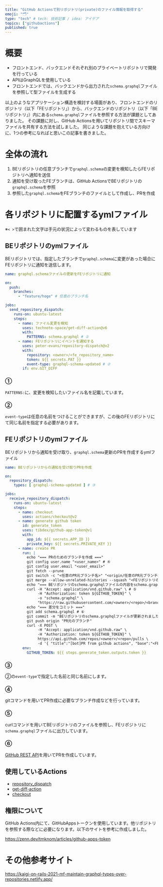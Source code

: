 ```yaml
---
title: "GitHub Actionsで別リポジトリ(private)のファイル情報を取得する"
emoji: "🗂"
type: "tech" # tech: 技術記事 / idea: アイデア
topics: ["githubactions"]
published: true
---
```


# 概要

- フロントエンド、バックエンドそれぞれ別のプライベートリポジトリで開発を行っている
- APIはGraphQLを使用している
- フロントエンドでは、バックエンドから出力された`schema.graphql`ファイルを参照して型ファイルを生成する

以上のようなアプリケーション構造を検討する場面があり、フロントエンドのリポジトリ（以下「FEリポジトリ」）から、バックエンドのリポジトリ（以下「BEリポジトリ」）内にある`schema.graphql`ファイルを参照する方法が課題としてありました。
その課題に対し、GitHub Actionsを用いてリポジトリ間でスキーマファイルを共有する方法を試しました。
同じような課題を抱えている方向けに、1つの参考になればと思いこの記事を書きました。

# 全体の流れ

1. BEリポジトリの任意ブランチで`graphql.schema`の変更を検知したらFEリポジトリへ通知を送信
2. 通知を受け取ったFEブランチは、GitHub ActionsでBEリポジトリの`graphql.schema`を参照
3. 参照した`graphql.schema`をFEブランチのファイルとして作成し、PRを作成

# 各リポジトリに配置するymlファイル

※`< >`で囲まれた文字は手元の状況によって変わるものを表しています

## BEリポジトリのymlファイル

BEリポジトリでは、指定したブランチで`graphql.schema`に変更があった場合にFEリポジトリに通知を送信します。

```yml
name: graphql.schemaファイルの更新をFEリポジトリに通知

on:
  push:
    branches:
      - "feature/hoge" # 任意のブランチ名

jobs:
  send_repository_dispatch:
    runs-on: ubuntu-latest
    steps:
      - name: ファイル変更を検知
        uses: technote-space/get-diff-action@v6
        with:
          PATTERNS: schema.graphql # ①
      - name: FEリポジトリにイベントを通知する
        uses: peter-evans/repository-dispatch@v2
        with:
          repository: <owner>/<fe_repository_name>
          token: ${{ secrets.PAT }}
          event-type: graphql-schema-updated # ②
        if: env.GIT_DIFF
```

### ①

`PATTERNS:`に、変更を検知したいファイル名を記載しています。

### ②

`event-type`は任意の名前をつけることができますが、この後のFEリポジトリにて同じ名前を指定する必要があります。

## FEリポジトリのymlファイル

BEリポジトリから通知を受け取り、`graphql.schema`更新のPRを作成するymlファイル

```yml
name: BEリポジトリからの通知を受け取りPRを作成

on:
  repository_dispatch:
    types: [ graphql-schema-updated ] # ③

jobs:
  receive_repository_dispatch:
    runs-on: ubuntu-latest
    steps:
      - name: checkout
        uses: actions/checkout@v2
      - name: generate github token
        id: generate_token
        uses: tibdex/github-app-token@v1
        with:
          app_id: ${{ secrets.APP_ID }}
          private_key: ${{ secrets.PRIVATE_KEY }}
      - name: create PR
        run: |
          echo "=== PRのためのブランチを作成 ==="
          git config user.name "<user_name>" # ④
          git config user.email "<user_email>"
          git fetch --prune
          git switch -c "<任意のPR元ブランチ名>" "<origin/任意のPR元ブランチ名>"
          git merge --allow-unrelated-histories --squash "<FEリポジトリの任意ブランチ名>"
          echo "=== BEリポジトリのschema.graphqlファイルの内容をschema.graphqlファイルに保存 ===="
          curl -H "Accept: application/vnd.github.raw" \ # ⑤
               -H "Authorization: token ${GITHUB_TOKEN}" \
               -o "schema.graphql" \
               "https://raw.githubusercontent.com/<owner>/<repo>/<branch>/schema.graphql"
          echo "=== 差分をコミット ==="
          git add schema.graphql # ⑥
          git commit -m "BEリポジトリのschema.graphqlファイルが更新されました"
          git push origin "PR元のブランチ"
          curl -X POST \
               -H "Accept: application/vnd.github.raw" \
               -H "Authorization: token ${GITHUB_TOKEN}" \
               https://api.github.com/repos/<owner>/<repo>/pulls \
               -d '{ "title":"[bot]PR from github actions", "base":"<FEリポジトリの任意ブランチ名>", "head":"<任意のPR元ブランチ名>" }'
        env:
          GITHUB_TOKEN: ${{ steps.generate_token.outputs.token }}
```

### ③

②の`event-type`で指定した名前と同じ名前にします。

### ④

gitコマンドを用いてPR作成に必要なブランチ作成などを行っています。

### ⑤

curlコマンドを用いてBEリポジトリのファイルを参照し、FEリポジトリに`schema.graphql`ファイルに出力しています。

### ⑥

[GitHub REST API](https://docs.github.com/ja/rest/guides/getting-started-with-the-rest-api?apiVersion=2022-11-28&tool=curl)を用いてPRを作成しています。

## 使用しているActions

- [repository_dispatch](https://docs.github.com/en/actions/using-workflows/events-that-trigger-workflows#repository_dispatch)
- [get-diff-action](https://github.com/technote-space/get-diff-action)
- [checkout](https://github.com/actions/checkout)

## 権限について

GitHub Actions内にて、GitHubAppsトークンを使用しています。他リポジトリを参照する際などに必要になります。以下のサイトを参考に作成しました。

https://zenn.dev/tmknom/articles/github-apps-token

# その他参考サイト

https://kaigi-on-rails-2021-mf-maintain-graphql-types-over-repositories.netlify.app/
